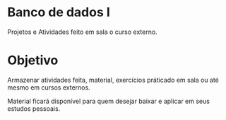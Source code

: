 # Banco de dados I
Projetos e Atividades feito em sala o curso externo.

# Objetivo
Armazenar atividades feita, material, exercícios práticado em sala ou até mesmo em cursos externos.

Material ficará disponível para quem desejar baixar e aplicar em seus estudos pessoais.


